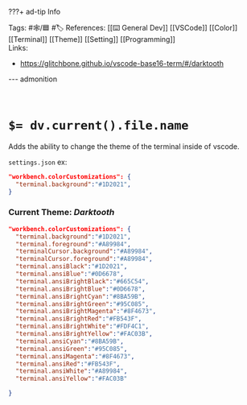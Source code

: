 ???+ ad-tip Info
 
Tags:  #🕸️/🟦 #🏷️
References: [[⌨️ General Dev]] [[VSCode]] [[Color]] [[Terminal]] [[Theme]] [[Setting]] [[Programming]]  
Links: 
- https://glitchbone.github.io/vscode-base16-term/#/darktooth

--- admonition

<br>

# `$= dv.current().file.name`

Adds the ability to change the theme of the terminal inside of vscode.

`settings.json` ex:
```json
"workbench.colorCustomizations": {
  "terminal.background":"#1D2021",
}
```

### Current Theme: *Darktooth*
```json
"workbench.colorCustomizations": {
  "terminal.background":"#1D2021",
  "terminal.foreground":"#A89984",
  "terminalCursor.background":"#A89984",
  "terminalCursor.foreground":"#A89984",
  "terminal.ansiBlack":"#1D2021",
  "terminal.ansiBlue":"#0D6678",
  "terminal.ansiBrightBlack":"#665C54",
  "terminal.ansiBrightBlue":"#0D6678",
  "terminal.ansiBrightCyan":"#8BA59B",
  "terminal.ansiBrightGreen":"#95C085",
  "terminal.ansiBrightMagenta":"#8F4673",
  "terminal.ansiBrightRed":"#FB543F",
  "terminal.ansiBrightWhite":"#FDF4C1",
  "terminal.ansiBrightYellow":"#FAC03B",
  "terminal.ansiCyan":"#8BA59B",
  "terminal.ansiGreen":"#95C085",
  "terminal.ansiMagenta":"#8F4673",
  "terminal.ansiRed":"#FB543F",
  "terminal.ansiWhite":"#A89984",
  "terminal.ansiYellow":"#FAC03B"

}
```